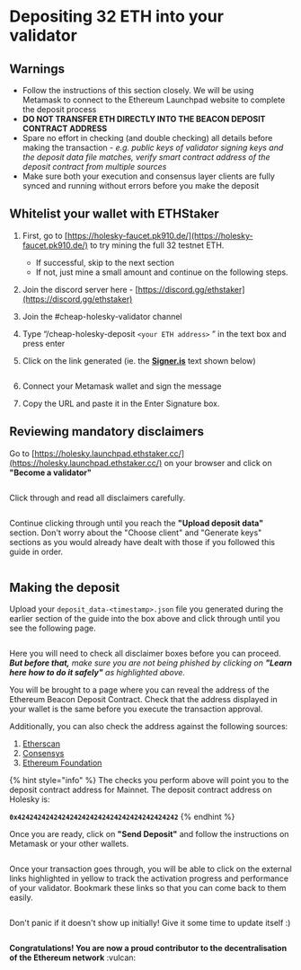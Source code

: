 # Depositing 32 ETH into your validator

## Warnings

* Follow the instructions of this section closely. We will be using Metamask to connect to the Ethereum Launchpad website to complete the deposit process
* **DO NOT TRANSFER ETH DIRECTLY INTO THE BEACON DEPOSIT CONTRACT ADDRESS**
* Spare no effort in checking (and double checking) all details before making the transaction - _e.g. public keys of validator signing keys and the deposit data file matches, verify smart contract address of the deposit contract from multiple sources_
* Make sure both your execution and consensus layer clients are fully synced and running without errors before you make the deposit

## Whitelist your wallet with ETHStaker&#x20;

1. First, go to [https://holesky-faucet.pk910.de/](https://holesky-faucet.pk910.de/) to try mining the full 32 testnet ETH.&#x20;
   * If successful, skip to the next section
   * If not, just mine a small amount and continue on the following steps.
2. Join the discord server here - [https://discord.gg/ethstaker](https://discord.gg/ethstaker)
3. Join the #cheap-holesky-validator channel
4. Type “/cheap-holesky-deposit `<your ETH address>` ” in the text box and press enter
5.  Click on the link generated (ie. the [**Signer.is**](http://signer.is) text shown below)&#x20;

    <figure><img src="../.gitbook/assets/image (144).png" alt=""><figcaption></figcaption></figure>
6. Connect your Metamask wallet and sign the message
7. Copy the URL and paste it in the Enter Signature box.

## Reviewing mandatory disclaimers

Go to [https://holesky.launchpad.ethstaker.cc/](https://holesky.launchpad.ethstaker.cc/) on your browser and click on **"Become a validator"**

<figure><img src="../.gitbook/assets/image (41).png" alt=""><figcaption></figcaption></figure>

Click through and read all disclaimers carefully.

<figure><img src="../.gitbook/assets/image (42).png" alt=""><figcaption></figcaption></figure>

Continue clicking through until you reach the **"Upload deposit data"** section. Don't worry about the "Choose client" and "Generate keys" sections as you would already have dealt with those if you followed this guide in order.&#x20;

<figure><img src="../.gitbook/assets/image (43).png" alt=""><figcaption></figcaption></figure>

## Making the deposit

Upload your `deposit_data-<timestamp>.json` file you generated during the earlier section of the guide into the box above and click through until you see the following page.

<figure><img src="../.gitbook/assets/image (45).png" alt=""><figcaption></figcaption></figure>

Here you will need to check all disclaimer boxes before you can proceed. _**But before that,** make sure you are not being phished by_ _clicking on **"Learn here how to do it safely"** as highlighted above._

You will be brought to a page where you can reveal the address of the Ethereum Beacon Deposit Contract. Check that the address displayed in your wallet is the same before you execute the transaction approval.&#x20;

Additionally, you can also check the address against the following sources:

1. [Etherscan](https://etherscan.io/address/0x00000000219ab540356cBB839Cbe05303d7705Fa)
2. [Consensys](https://consensys.net/blog/news/eth2-phase-0-deposit-contract-address/)
3. [Ethereum Foundation](https://ethereum.org/en/staking/deposit-contract/)

{% hint style="info" %}
The checks you perform above will point you to the deposit contract address for Mainnet. The deposit contract address on Holesky is:

**`0x4242424242424242424242424242424242424242`**
{% endhint %}

Once you are ready, click on **"Send Deposit"** and follow the instructions on Metamask or your other wallets.

<figure><img src="../.gitbook/assets/image (46).png" alt=""><figcaption></figcaption></figure>

Once your transaction goes through, you will be able to click on the external links highlighted in yellow to track the activation progress and performance of your validator. Bookmark these links so that you can come back to them easily.

<figure><img src="../.gitbook/assets/image (47).png" alt=""><figcaption></figcaption></figure>

Don't panic if it doesn't show up initially! Give it some time to update itself :)&#x20;

<figure><img src="../.gitbook/assets/image (48).png" alt=""><figcaption></figcaption></figure>

**Congratulations! You are now a proud contributor to the decentralisation of the Ethereum network** :vulcan:

